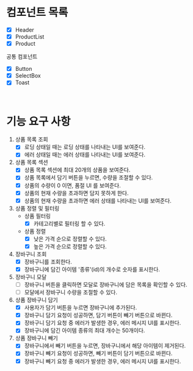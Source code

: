# 컴포넌트 목록

- [x] Header
- [x] ProductList
- [x] Product

공통 컴포넌트

- [x] Button
- [x] SelectBox
- [x] Toast

<br/>

# 기능 요구 사항

1. 상품 목록 조회
   - [x] 로딩 상태일 때는 로딩 상태를 나타내는 UI를 보여준다.
   - [x] 에러 상태일 때는 에러 상태를 나타내는 UI를 보여준다.
2. 상품 목록 섹션
   - [x] 상품 목록 섹션에 최대 20개의 상품을 보여준다.
   - [x] 상품 목록에서 담기 버튼을 누르면, 수량을 조절할 수 있다.
   - [x] 상품의 수량이 0 이면, 품절 UI 를 보여준다.
   - [x] 상품의 현재 수량을 초과하면 담지 못하게 한다.
   - [x] 상품의 현재 수량을 초과하면 에러 상태를 나타내는 UI를 보여준다.
3. 상품 정렬 및 필터링
   - 상품 필터링
     - [x] 카테고리별로 필터링 할 수 있다.
   - 상품 정렬
     - [x] 낮은 가격 순으로 정렬할 수 있다.
     - [x] 높은 가격 순으로 정렬할 수 있다.
4. 장바구니 조회
   - [x] 장바구니를 조회한다.
   - [x] 장바구니에 담긴 아이템 '종류'(id)의 개수로 숫자를 표시한다.
5. 장바구니 모달
   - [ ] 장바구니 버튼을 클릭하면 모달로 장바구니에 담은 목록을 확인할 수 있다.
   - [ ] 모달에서 장바구니 수량을 조절할 수 있다.
6. 상품 장바구니 담기
   - [x] 사용자가 담기 버튼을 누르면 장바구니에 추가된다.
   - [x] 장바구니 담기 요청이 성공하면, 담기 버튼이 빼기 버튼으로 바뀐다.
   - [x] 장바구니 담기 요청 중 에러가 발생한 경우, 에러 메시지 UI를 표시한다.
   - [x] 장바구니에 담긴 아이템 종류의 최대 개수는 50개이다.
7. 상품 장바구니 빼기
   - [x] 장바구니에서 빼기 버튼을 누르면, 장바구니에서 해당 아이템이 제거된다.
   - [x] 장바구니 빼기 요청이 성공하면, 빼기 버튼이 담기 버튼으로 바뀐다.
   - [x] 장바구니 빼기 요청 중 에러가 발생한 경우, 에러 메시지 UI를 표시한다.

